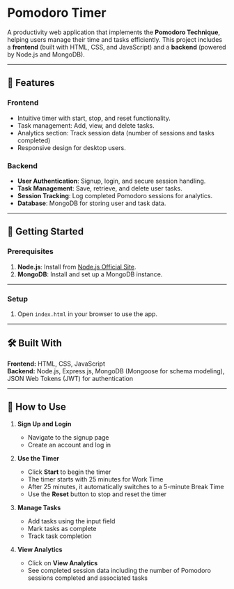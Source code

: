 # Pomodoro Timer

A productivity web application that implements the **Pomodoro Technique**, helping users manage their time and tasks efficiently. This project includes a **frontend** (built with HTML, CSS, and JavaScript) and a **backend** (powered by Node.js and MongoDB).

---

## 🌟 Features

### **Frontend**
- Intuitive timer with start, stop, and reset functionality.
- Task management: Add, view, and delete tasks.
- Analytics section: Track session data (number of sessions and tasks completed)
- Responsive design for desktop users.

### **Backend**
- **User Authentication**: Signup, login, and secure session handling.
- **Task Management**: Save, retrieve, and delete user tasks.
- **Session Tracking**: Log completed Pomodoro sessions for analytics.
- **Database**: MongoDB for storing user and task data.

---

## 🚀 Getting Started

### Prerequisites
1. **Node.js**: Install from [Node.js Official Site](https://nodejs.org/).
2. **MongoDB**: Install and set up a MongoDB instance.

---

### **Setup**
1. Open `index.html` in your browser to use the app.
---

## 🛠️ Built With

**Frontend:** HTML, CSS, JavaScript  
**Backend:** Node.js, Express.js, MongoDB (Mongoose for schema modeling), JSON Web Tokens (JWT) for authentication

---
    
## 📖 How to Use

1. **Sign Up and Login**  
   - Navigate to the signup page  
   - Create an account and log in

2. **Use the Timer**  
   - Click **Start** to begin the timer  
   - The timer starts with 25 minutes for Work Time  
   - After 25 minutes, it automatically switches to a 5-minute Break Time  
   - Use the **Reset** button to stop and reset the timer

3. **Manage Tasks**  
   - Add tasks using the input field  
   - Mark tasks as complete  
   - Track task completion

4. **View Analytics**  
   - Click on **View Analytics**  
   - See completed session data including the number of Pomodoro sessions completed and associated tasks
